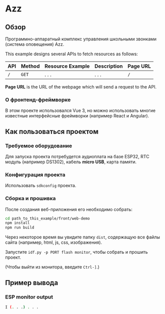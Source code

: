 # Azz

## Обзор

Программно-аппаратный комплекс управления школьными звонками (система оповещения) Azz.

This example designs several APIs to fetch resources as follows:

| API                        | Method | Resource Example                                      | Description                                                                              | Page URL |
| -------------------------- | ------ | ----------------------------------------------------- | ---------------------------------------------------------------------------------------- | -------- |
| `/`      | `GET`  | . . .       | . . .            | `/`      |

**Page URL** is the URL of the webpage which will send a request to the API.

### О фронтенд-фреймворке

В этом проекте использовался Vue 3, но можно использовать многие известные интерфейсные фреймворки (например React и Angular).

## Как пользоваться проектом

### Требуемое оборудование

Для запуска проекта потребудется аудиоплата на базе ESP32, RTC модуль (например DS1302), кабель **micro USB**, карта памяти.

### Конфигурация проекта

Использовать `sdkconfig` проекта.

### Сборка и прошивка

После создания веб-приложения его необходимо собрать:

```bash
cd path_to_this_example/front/web-demo
npm install
npm run build
```
Через некоторое время вы увидите папку `dist`, содержащую все файлы сайта (например, html, js, css, изображения).

Запустите `idf.py -p PORT flash monitor`, чтобы собрать и прошить проект.

(Чтобы выйти из монитора, введите ``Ctrl-]``.)

## Пример вывода

### ESP monitor output

```bash
I (. . .) . . .
```
